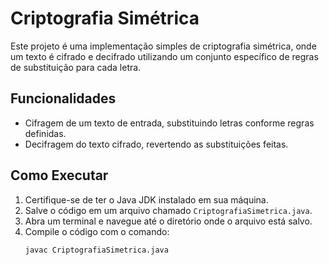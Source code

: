 # Criptografia Simétrica

Este projeto é uma implementação simples de criptografia simétrica, onde um texto é cifrado e decifrado utilizando um conjunto específico de regras de substituição para cada letra.

## Funcionalidades

- Cifragem de um texto de entrada, substituindo letras conforme regras definidas.
- Decifragem do texto cifrado, revertendo as substituições feitas.

## Como Executar

1. Certifique-se de ter o Java JDK instalado em sua máquina.
2. Salve o código em um arquivo chamado `CriptografiaSimetrica.java`.
3. Abra um terminal e navegue até o diretório onde o arquivo está salvo.
4. Compile o código com o comando:
   ```bash
   javac CriptografiaSimetrica.java
